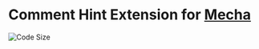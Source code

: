 Comment Hint Extension for [Mecha](https://github.com/mecha-cms/mecha)
======================================================================

![Code Size](https://img.shields.io/github/languages/code-size/mecha-cms/x.comment.hint?color=%23444&style=for-the-badge)